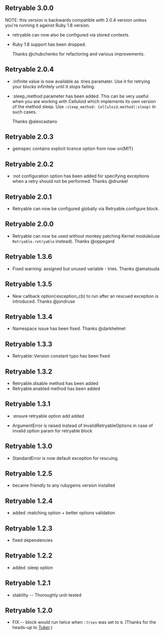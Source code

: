 ## Retryable 3.0.0 ##
NOTE: this version is backwards compatible with 2.0.4 version unless you're running it against Ruby 1.8 version.

*   retryable can now also be configured via stored contexts.
*   Ruby 1.8 support has been dropped.
    
    Thanks @chubchenko for refactoring and various improvements.

## Retryable 2.0.4 ##

*   :infinite value is now available as :tries paramater.  Use it for retrying your blocks infinitely until it stops failing.
*   :sleep_method parameter has been added. This can be very useful when you are working with Celluloid which implements its own version of the method sleep.
    Use `:sleep_method: Celluloid.method(:sleep)` in such cases.
    
    Thanks @alexcastano

## Retryable 2.0.3 ##

*   gemspec contains explicit licence option from now on(MIT)

## Retryable 2.0.2 ##

*   :not configuration option has been added for specifying exceptions
    when a retry should not be performed. Thanks @drunkel

## Retryable 2.0.1 ##

*   Retryable can now be configured globally via Retryable.configure block.

## Retryable 2.0.0 ##

*   Retryable can now be used without monkey patching Kernel module(use `Retryable.retryable` instead). Thanks @oppegard

## Retryable 1.3.6 ##

*   Fixed warning: assigned but unused variable - tries. Thanks @amatsuda

## Retryable 1.3.5 ##

*   New callback option(:exception_cb) to run after an rescued exception is introduced. Thanks @jondruse

## Retryable 1.3.4 ##

*   Namespace issue has been fixed. Thanks @darkhelmet

## Retryable 1.3.3 ##

*   Retryable::Version constant typo has been fixed

## Retryable 1.3.2 ##

*   Retryable.disable method has been added
*   Retryable.enabled method has been added

## Retryable 1.3.1 ##

*   :ensure retryable option add added

*   ArgumentError is raised instead of InvalidRetryableOptions in case of invalid option param for retryable block

## Retryable 1.3.0 ##

*   StandardError is now default exception for rescuing.

## Retryable 1.2.5 ##

*   became friendly to any rubygems version installed

## Retryable 1.2.4 ##

*   added :matching option + better options validation

## Retryable 1.2.3 ##

*   fixed dependencies

## Retryable 1.2.2 ##

*   added :sleep option

## Retryable 1.2.1 ##

*   stability -- Thoroughly unit-tested

## Retryable 1.2.0 ##

*   FIX -- block would run twice when `:tries` was set to `0`. (Thanks for the heads-up to [Tuker](http://github.com/tuker).)
